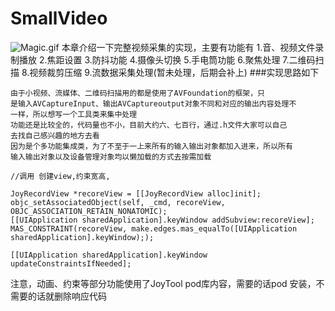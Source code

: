 # SmallVideo

![Magic.gif](http://upload-images.jianshu.io/upload_images/1488115-7d4f4bba2ca52b00.gif?imageMogr2/auto-orient/strip)
本章介绍一下完整视频采集的实现，主要有功能有
1.音、视频文件录制播放
2.焦距设置
3.防抖功能
4.摄像头切换
5.手电筒功能
6.聚焦处理
7.二维码扫描
8.视频裁剪压缩
9.流数据采集处理(暂未处理，后期会补上)
###实现思路如下
```
由于小视频、流媒体、二维码扫描用的都是使用了AVFoundation的框架，只
是输入AVCaptureInput、输出AVCaptureoutput对象不同和对应的输出内容处理不
一样，所以想写一个工具类来集中处理
功能还是比较全的，代码量也不小，目前大约六、七百行，通过.h文件大家可以自己
去找自己感兴趣的地方去看
因为是个多功能集成类，为了不至于一上来所有的输入输出对象都加入进来，所以所有
输入输出对象以及设备管理对象均以懒加载的方式去按需加载
```


```
//调用 创建view,约束宽高,

JoyRecordView *recoreView = [[JoyRecordView alloc]init];
objc_setAssociatedObject(self, _cmd, recoreView, OBJC_ASSOCIATION_RETAIN_NONATOMIC);
[[UIApplication sharedApplication].keyWindow addSubview:recoreView];
MAS_CONSTRAINT(recoreView, make.edges.mas_equalTo([UIApplication sharedApplication].keyWindow););

[[UIApplication sharedApplication].keyWindow updateConstraintsIfNeeded];
```

注意，动画、约束等部分功能使用了JoyTool pod库内容，需要的话pod 安装，不需要的话就删除响应代码
